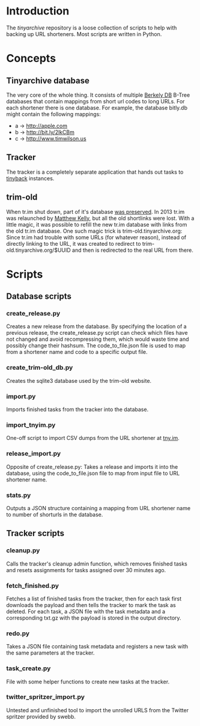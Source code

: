 # Introduction
The _tinyarchive_ repository is a loose collection of scripts to help with
backing up URL shorteners. Most scripts are written in Python.

# Concepts
## Tinyarchive database
The very core of the whole thing. It consists of multiple [Berkely
DB](https://en.wikipedia.org/wiki/Berkeley_DB) B-Tree databases that contain
mappings from short url codes to long URLs. For each shortener there is one
database. For example, the database bitly.db might contain the following
mappings:

* a -> http://apple.com
* b -> http://bit.ly/2lkCBm
* c -> http://www.timwilson.us

## Tracker
The tracker is a completely separate application that hands out tasks to
[tinyback](https://github.com/soult/tinyback) instances.

## trim-old
When tr.im shut down, part of it's database [was preserved](http://urlte.am/).
In 2013 tr.im was relaunched by [Matthew Kelly](https://twitter.com/mattkel),
but all the old shortlinks were lost. With a little magic, it was possible to
refill the new tr.im database with links from the old tr.im database. One such
magic trick is trim-old.tinyarchive.org: Since tr.im had trouble with some URLs
(for whatever reason), instead of directly linking to the URL, it was created
to redirect to trim-old.tinyarchive.org/$UUID and then is redirected to the
real URL from there.

# Scripts
## Database scripts
### create\_release.py
Creates a new release from the database. By specifying the location of a
previous release, the create\_release.py script can check which files have not
changed and avoid recompressing them, which would waste time and possibly
change their hashsum. The code\_to\_file.json file is used to map from a
shortener name and code to a specific output file.
### create\_trim-old\_db.py
Creates the sqlite3 database used by the trim-old website.
### import.py
Imports finished tasks from the tracker into the database.
### import\_tnyim.py
One-off script to import CSV dumps from the URL shortener at
[tny.im](http://tny.im/).
### release\_import.py
Opposite of create\_release.py: Takes a release and imports it into the
database, using the code\_to\_file.json file to map from input file to URL
shortener name.
### stats.py
Outputs a JSON structure containing a mapping from URL shortener name to number
of shorturls in the database.
## Tracker scripts
### cleanup.py
Calls the tracker's cleanup admin function, which removes finished tasks and
resets assignments for tasks assigned over 30 minutes ago.
### fetch\_finished.py
Fetches a list of finished tasks from the tracker, then for each task first
downloads the payload and then tells the tracker to mark the task as deleted.
For each task, a JSON file with the task metadata and a corresponding txt.gz
with the payload is stored in the output directory.
### redo.py
Takes a JSON file containing task metadata and registers a new task with the
same parameters at the tracker.
### task\_create.py
File with some helper functions to create new tasks at the tracker.
### twitter\_spritzer\_import.py
Untested and unfinished tool to import the unrolled URLS from the Twitter
spritzer provided by swebb.
